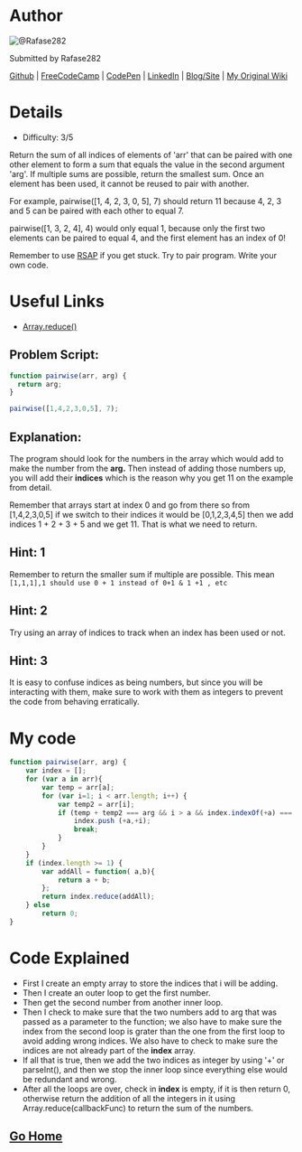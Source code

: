 # Author
![@Rafase282](https://avatars0.githubusercontent.com/Rafase282?&s=128)

Submitted by Rafase282

[Github](https://github.com/Rafase282) | [FreeCodeCamp](http://www.freecodecamp.com/rafase282) |  [CodePen](http://codepen.io/Rafase282/) | [LinkedIn](https://www.linkedin.com/in/rafase282) | [Blog/Site](https://rafase282.wordpress.com/) | [My Original Wiki](http://rafase282.github.io/My-FreeCodeCamp-Code/)

# Details
- Difficulty: 3/5

Return the sum of all indices of elements of 'arr' that can be paired with one other element to form a sum that equals the value in the second argument 'arg'. If multiple sums are possible, return the smallest sum. Once an element has been used, it cannot be reused to pair with another.

For example, pairwise([1, 4, 2, 3, 0, 5], 7) should return 11 because 4, 2, 3 and 5 can be paired with each other to equal 7.

pairwise([1, 3, 2, 4], 4) would only equal 1, because only the first two elements can be paired to equal 4, and the first element has an index of 0!

Remember to use [RSAP](http://www.freecodecamp.com/field-guide/how-do-i-get-help-when-I-get-stuck) if you get stuck. Try to pair program. Write your own code.

# Useful Links
- [Array.reduce()](https://developer.mozilla.org/en-US/docs/Web/JavaScript/Reference/Global_Objects/Array/Reduce)

## Problem Script:

```js
function pairwise(arr, arg) {
  return arg;
}

pairwise([1,4,2,3,0,5], 7);
```

## Explanation:
The program should look for the numbers in the array which would add to make the number from the **arg.** Then instead of adding those numbers up, you will add their **indices** which is the reason why you get 11 on the example from detail.

Remember that arrays start at index 0 and go from there so from [1,4,2,3,0,5] if we switch to their indices it would be [0,1,2,3,4,5] then we add indices 1 + 2 + 3 + 5 and we get 11. That is what we need to return.

## Hint: 1
Remember to return the smaller sum if multiple are possible. This mean `[1,1,1],1 should use 0 + 1 instead of 0+1 & 1 +1 , etc`

## Hint: 2
Try using an array of indices to track when an index has been used or not.

## Hint: 3
It is easy to confuse indices as being numbers, but since you will be interacting with them, make sure to work with them as integers to prevent the code from behaving erratically.

# My code

```js
function pairwise(arr, arg) {
    var index = [];
    for (var a in arr){
        var temp = arr[a];
        for (var i=1; i < arr.length; i++) {
            var temp2 = arr[i];
            if (temp + temp2 === arg && i > a && index.indexOf(+a) === -1 && index.indexOf(+i) === -1){
                index.push (+a,+i);
                break;
            }
        }
    }
    if (index.length >= 1) {
        var addAll = function( a,b){
            return a + b;
        };
        return index.reduce(addAll);
    } else
        return 0;
}
```

# Code Explained
- First I create an empty array to store the indices that i will be adding.
- Then I create an outer loop to get the first number.
- Then get the second number from another inner loop.
- Then I check to make sure that the two numbers add to arg that was passed as a parameter to the function; we also have to make sure the index from the second loop is grater than the one from the first loop to avoid adding wrong indices. We also have to check to make sure the indices are not already part of the **index** array.
- If all that is true, then we add the two indices as integer by using '+' or parseInt(), and then we stop the inner loop since everything else would be redundant and wrong.
- After all the loops are over, check in **index** is empty, if it is then return 0, otherwise return the addition of all the integers in it using Array.reduce(callbackFunc) to return the sum of the numbers.

## [Go Home](https://github.com/Rafase282/My-FreeCodeCamp-Code/wiki)
